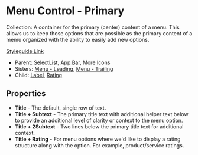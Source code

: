# Menu Control - Primary

Collection: A container for the primary (center) content of a menu. This allows us to keep those options that are possible as the primary content of a memu organized with the ability to easily add new options.

[Styleguide Link](https://zpl.io/boABAYM)

- Parent: [SelectList](https://github.com/able-app/docs/blob/bb79ff6c26dc282e881328464ade1774d34f24e3/controls/components/form/selectlist.md), [App Bar](https://github.com/able-app/docs/blob/bb79ff6c26dc282e881328464ade1774d34f24e3/controls/components/appbar/app-bar.md), More Icons
- Sisters: [Menu - Leading](https://github.com/able-app/docs/blob/bb79ff6c26dc282e881328464ade1774d34f24e3/controls/%CE%B5%20elements/menu/mc-leading.md), [Menu - Trailing](https://github.com/able-app/docs/blob/bb79ff6c26dc282e881328464ade1774d34f24e3/controls/%CE%B5%20elements/menu/mc-trailing.md)
- Child: [Label](https://github.com/able-app/docs/blob/78b7d0a469492d69eba8f33ae838468642242f52/controls/%CE%B5%20elements/label.md), [Rating](https://github.com/able-app/docs/blob/b10f6d1205bbfb1cddfd150d1390ba848812d9d0/controls/%CE%B5%20elements/rating/rating.md)

## Properties

- **Title** - The default, single row of text.
- **Title + Subtext** - The primary title text with additional helper text below to provide an additional level of clarity or context to the menu option.
- **Title + 2Subtext** - Two lines below the primary title text for additional context.
- **Title + Rating** - For menu options where we'd like to display a rating structure along with the option. For example, product/service ratings.